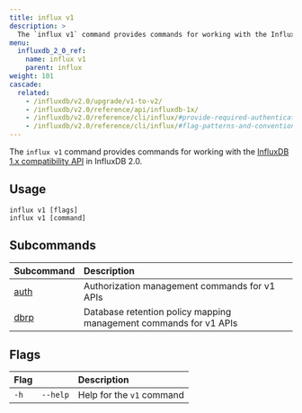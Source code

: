 ```yaml
---
title: influx v1
description: >
  The `influx v1` command provides commands for working with the InfluxDB 1.x API in InfluxDB 2.0.
menu:
  influxdb_2_0_ref:
    name: influx v1
    parent: influx
weight: 101
cascade:
  related:
    - /influxdb/v2.0/upgrade/v1-to-v2/
    - /influxdb/v2.0/reference/api/influxdb-1x/
    - /influxdb/v2.0/reference/cli/influx/#provide-required-authentication-credentials, influx CLI—Provide required authentication credentials
    - /influxdb/v2.0/reference/cli/influx/#flag-patterns-and-conventions, influx CLI—Flag patterns and conventions
---
```


The `influx v1` command provides commands for working with the [InfluxDB 1.x compatibility API](/influxdb/v2.0/reference/api/influxdb-1x/) in InfluxDB 2.0.

## Usage
```
influx v1 [flags]
influx v1 [command]
```

## Subcommands
| Subcommand                                           | Description                                                       |
|:-----------------------------------------------------|:----------------------------------------------                    |
| [auth](/influxdb/v2.0/reference/cli/influx/v1/auth/) | Authorization management commands for v1 APIs                     |
| [dbrp](/influxdb/v2.0/reference/cli/influx/v1/dbrp/) | Database retention policy mapping management commands for v1 APIs |

## Flags
| Flag |          | Description               |
|:-----|:---------|:--------------------------|
| `-h` | `--help` | Help for the `v1` command |
